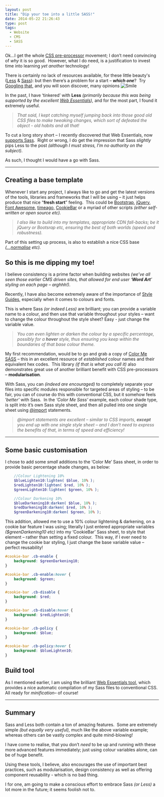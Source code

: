 ```yaml
---
layout: post
title: "Dip your toe into a little SASS!"
date: 2014-05-22 21:26:43
type: post
tags:
  - Website
  - CMS
  - SASS
---
```


Ok…I get the whole [CSS pre-processor](http://www.urbaninsight.com/2012/04/12/ten-reasons-you-should-be-using-css-preprocessor) movement; I don’t need convincing of _why_ it is so good.  However, what I do need, is a justification to invest time into learning _yet another_ technology!

There is certainly no lack of resources available, for these little beauty's ([Less](http://lesscss.org/) & [Sass](http://sass-lang.com/)): but then there’s a problem for a start – **_which one_**?  Try [Googling that](https://www.google.co.uk/search?q=less+or+sass), and you will soon discover, many opinions ![Smile](https://normansolutions.co.uk/posts/files/9c01fbb5-8fe8-4141-b7a6-7bc2cf24663f.png)

In the past, I have ‘tinkered’ with **Less** _(primarily because this was being supported by the excellent_ [_Web Essentials_](http://vswebessentials.com/)_),_ and for the most part, I found it extremely useful.

> _That said, I kept catching myself jumping back into those good old CSS files to make tweaking changes, which sort of defeated the object - old habits and all that!_

To cut a long story short – I recently discovered that Web Essentials, now [supports Sass](http://webessentials.uservoice.com/forums/140520-general/suggestions/3140436-support-for-sass-scss).  Right or wrong, I do get the impression that Sass _slightly_ pips Less to the post _(although I must stress, I’m no authority on the subject)._

As such, I thought I would have a go with Sass.

---

## Creating a base template

Whenever I start any project, I always like to go and get the latest versions of the tools, libraries and frameworks that I will be using – it just helps produce that nice “**fresh start**” feeling.  This could be [Bootstrap](http://getbootstrap.com/), [jQuery](http://jquery.com/), [Font Awesome,](http://fortawesome.github.io/Font-Awesome/) [timeago,](http://timeago.yarp.com/) [CookieBar](http://www.primebox.co.uk/projects/jquery-cookiebar/) or a myriad of other scripts _(either self-written or open source etc)._

> _I also like to build into my templates, appropriate CDN fall-backs; be it jQuery or Bootsrap etc, ensuring the best of both worlds (speed and robustness)._

Part of this setting up process, is also to establish a nice CSS base _(\_\_[normalise](http://necolas.github.io/normalize.css/)_ _etc)._

## So this is me dipping my toe!

I believe consistency is a prime factor when building websites _(we’ve all seen those earlier CMS driven sites, that allowed for end user ‘**Word Art**’ styling on each page – arghhh!)._

Recently, I have also become extremely aware of the importance of [Style Guides](http://en.wikipedia.org/wiki/Style_guide), especially when it comes to colours and fonts.

This is where Sass _(or indeed Less)_ are brilliant; you can provide a variable name to a colour, and then use that variable throughout your styles – want to change the colour throughout the style sheet? Easy - just change the variable value.

> _You can even lighten or darken the colour by a specific percentage, possibly for a **hover** style, thus ensuring you keep within the boundaries of that base colour theme._

My first recommendation, would be to go and grab a copy of [Color Me SASS](http://richbray.me/cms/) – this in an excellent resource of _established_ colour names and their equivalent hex codes.  This library _(if that is what you call it)_ also demonstrates great use of another brilliant benefit with CSS pre-processors – **modularisation**.

With Sass, you can _(indeed are encouraged)_ to completely separate your files into specific modules responsible for targeted areas of styling – to be fair, you can of course do this with conventional CSS, but it somehow feels ‘_better’_ with Sass.  In the _‘Color Me Sass’_ example, each colour shade type, is split into it’s own Sass style sheet, and then all pulled into one single sheet using [@import](http://sass-lang.com/guide) statements.

> _@import statements are excellent – similar to CSS imports, **except** you end up with one single style sheet – and I don’t need to express the benefits of that, in terms of speed and efficiency!_

---

## Some basic customisation

I chose to add some _small_ additions to the ‘Color Me’ Sass sheet, in order to provide basic percentage shade changes, as below:

```SCSS
    //Colour Lightening 10%
    $blueLighten10:lighten( $blue, 10% );
    $redLighten10:lighten( $red, 10% );
    $greenLighten10:lighten( $green, 10% );

    //Colour Darkening 10%
    $blueDarkening10:darken( $blue, 10% );
    $redDarkening10:darken( $red, 10% );
    $greenDarkening10:darken( $green, 10% );
```

This addition, allowed me to use a 10% colour lightening & darkening, on a cookie bar feature I was using; literally I just entered appropriate variables _(\$greenDarkening10 etc)_ into my ‘CookieBar’ Sass sheet, to style that element – rather than setting a fixed colour.  This way, if I ever need to change the cookie bar styling, I just change the base variable value – perfect reusability!

```SCSS
#cookie-bar .cb-enable {
    background: $greenDarkening10;
}

#cookie-bar .cb-enable:hover {
    background: $green;
}

#cookie-bar .cb-disable {
    background: $red;
}

#cookie-bar .cb-disable:hover {
    background: $redLighten10;
}

#cookie-bar .cb-policy {
    background: $blue;
}

#cookie-bar .cb-policy:hover {
    background: $blueLighten10;
}
```

## Build tool

As I mentioned earlier, I am using the brilliant [Web Essentials tool](http://vswebessentials.com/), which provides a nice automatic compilation of my Sass files to conventional CSS.  All ready for _minification_– of course!

---

## Summary

Sass and Less both contain a ton of amazing features.  Some are extremely simple _(but equally very useful),_ much like the above variable example; whereas others can be vastly complex and quite mind-blowing!

I have come to realise, that you don’t _need_ to be up and running with these more advanced features immediately; just using colour variables alone, can be of huge benefit.

Using these tools, I believe, also encourages the use of important best practices, such as modularisation, design consistency as well as offering component reusability - which is no bad thing.

I for one, am going to make a conscious effort to embrace Sass _(or Less)_ a lot more in the future; it seems foolish not to.

